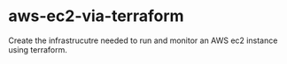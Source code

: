 # aws-ec2-via-terraform
Create the infrastrucutre needed to run and monitor an AWS ec2 instance using terraform.
